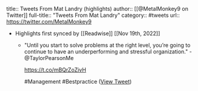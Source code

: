 title:: Tweets From Mat Landry (highlights)
author:: [[@MetalMonkey9 on Twitter]]
full-title:: "Tweets From Mat Landry"
category:: #tweets
url:: https://twitter.com/MetalMonkey9

- Highlights first synced by [[Readwise]] [[Nov 19th, 2022]]
	- "Until you start to solve problems at the right level, you’re going to continue to have an underperforming and stressful organization." - @TaylorPearsonMe 
	  
	  https://t.co/mBQrZoZivH
	  
	  #Management #Bestpractice ([View Tweet](https://twitter.com/MetalMonkey9/status/1499773680842428418))